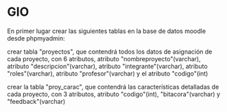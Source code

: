 # GIO
En primer lugar crear las siguientes tablas en la base de datos moodle desde phpmyadmin:

crear tabla "proyectos", que contendrá todos los datos de asignación de cada proyecto, con 6 atributos, atributo "nombreproyecto"(varchar), atributo "descripcion"(varchar), atributo "integrante"(varchar), atributo "roles"(varchar), atributo "profesor"(varchar) y el atributo "codigo"(int)

crear la tabla "proy_carac", que contendrá las características detalladas de cada proyecto, con 3 atributos, atributo "codigo"(int), "bitacora"(varchar) y "feedback"(varchar)
